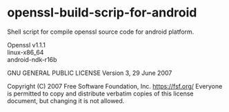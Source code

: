 # openssl-build-scrip-for-android

Shell script for compile openssl source code for android platform.

Openssl v1.1.1  
linux-x86_64  
android-ndk-r16b  


GNU GENERAL PUBLIC LICENSE
                       Version 3, 29 June 2007

 Copyright (C) 2007 Free Software Foundation, Inc. <https://fsf.org/>
 Everyone is permitted to copy and distribute verbatim copies
 of this license document, but changing it is not allowed.
